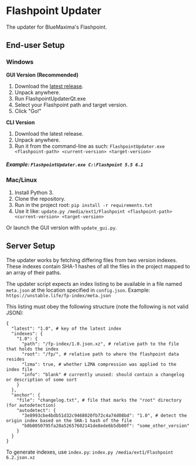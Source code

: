 # Flashpoint Updater

The updater for BlueMaxima's Flashpoint.

## End-user Setup

### Windows

**GUI Version (Recommended)**

1. Download the [latest release](https://github.com/FlashpointProject/FlashpointUpdater/releases/latest).
2. Unpack anywhere.
3. Run FlashpointUpdaterQt.exe
4. Select your Flashpoint path and target version.
5. Click "Go!"

**CLI Version**

1. Download the latest release.
2. Unpack anywhere.
3. Run it from the command-line as such:
`FlashpointUpdater.exe <flashpoint-path> <current-version> <target-version>`

##### Example: `FlashpointUpdater.exe C:\Flashpoint 5.5 6.1`

### Mac/Linux

1. Install Python 3.
2. Clone the repository.
3. Run in the project root: `pip install -r requirements.txt`
4. Use it like: `update.py /media/ext1/Flashpoint <flashpoint-path> <current-version> <target-version>`

Or launch the GUI version with `update_gui.py`.

## Server Setup

The updater works by fetching differing files from two version indexes. These indexes contain SHA-1 hashes of all the files in the project mapped to an array of their paths.

The updater script expects an index listing to be available in a file named `meta.json` at the location specified in `config.json`. Example: `https://unstable.life/fp-index/meta.json`

This listing must obey the following structure (note the following is not valid JSON):

    {
      "latest": "1.0", # key of the latest index
      "indexes": {
        "1.0": {
          "path": "/fp-index/1.0.json.xz", # relative path to the file that holds the index
          "root": "/fp/", # relative path to where the flashpoint data resides
          "lzma": true, # whether LZMA compression was applied to the index file
          "info": "blank" # currently unused: should contain a changelog or description of some sort
        }
      },
      "anchor": {
        "file": "changelog.txt", # file that marks the "root" directory (for autodetection)
        "autodetect": {
          "3e8993cbe4bdb51d32c9468020fb72c4a74d08bd": "1.0", # detect the origin index based on the SHA-1 hash of the file
          "b0b0050795fa20a52657602141de8ede6b5db00f": "some_other_version"
        }
      }
    }

To generate indexes, use `index.py`: `index.py /media/ext1/Flashpoint 6.2.json.xz`
